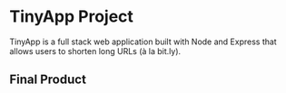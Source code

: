 # TinyApp Project

TinyApp is a full stack web application built with Node and Express that allows users to shorten long URLs (à la bit.ly).

## Final Product



